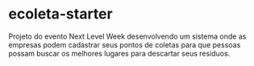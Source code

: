 # ecoleta-starter
Projeto do evento Next Level Week desenvolvendo um sistema onde as empresas podem cadastrar seus pontos de coletas para que pessoas possam buscar os melhores lugares para descartar seus residuos.
